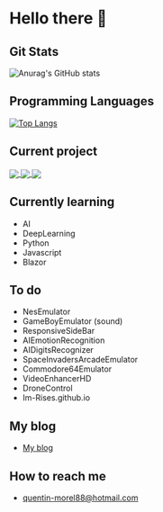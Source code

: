 # Hello there 👋

<!-- Docs for Readme APi display -->
<!-- https://github.com/anuraghazra/github-readme-stats -->

## Git Stats

![Anurag's GitHub stats](https://github-readme-stats.vercel.app/api?username=Im-Rises&show_icons=true&count_private=true&theme=tokyonight)

## Programming Languages

[![Top Langs](https://github-readme-stats.vercel.app/api/top-langs/?username=Im-Rises&langs_count=10&hide=C,Objective-C,html&layout=compact&theme=tokyonight)](https://github.com/Im-Rises/github-readme-stats)

## Current project

<a href="https://github.com/Im-Rises/NesEmulator">
  <img align="center" src="https://github-readme-stats.vercel.app/api/pin/?username=Im-Rises&repo=NesEmulator&theme=tokyonight" />
</a>
<a href="https://github.com/Im-Rises/ResponsiveSideBarNav">
  <img align="center" src="https://github-readme-stats.vercel.app/api/pin/?username=Im-Rises&repo=ResponsiveSideBarNav&theme=tokyonight" />
</a>

<a href="https://github.com/Im-Rises/AIDigitsRecognizer">
  <img align="center" src="https://github-readme-stats.vercel.app/api/pin/?username=Im-Rises&repo=AIDigitsRecognizer&theme=tokyonight" />
</a>
<!-- <a href="https://github.com/Im-Rises/AIEmotionRecognition">
  <img align="center" src="https://github-readme-stats.vercel.app/api/pin/?username=Im-Rises&repo=AIEmotionRecognition" />
</a> -->

<!-- - AIEmotionRecognition 🤔
- AIDigitsRecognizer
- NesEmulator 👾
- ResponsiveSideBar -->

## Currently learning

- AI
- DeepLearning
- Python
- Javascript
- Blazor

## To do

- NesEmulator
- GameBoyEmulator (sound)
- ResponsiveSideBar
- AIEmotionRecognition
- AIDigitsRecognizer
- SpaceInvadersArcadeEmulator
- Commodore64Emulator
- VideoEnhancerHD
- DroneControl
- Im-Rises.github.io

## My blog

- [My blog](https://im-rises.github.io)

## How to reach me

- quentin-morel88@hotmail.com

<!--
Here are some ideas to get you started:

- 🔭 I’m currently working on ...
- 🌱 I’m currently learning ...
- 👯 I’m looking to collaborate on ...
- 🤔 I’m looking for help with ...
- 💬 Ask me about ...
- 📫 How to reach me: ...
- 😄 Pronouns: ...
- ⚡ Fun fact: ...
-->

